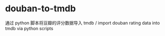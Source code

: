 # douban-to-tmdb
通过 python 脚本将豆瓣的评分数据导入 tmdb / import douban rating data into tmdb via python scripts
